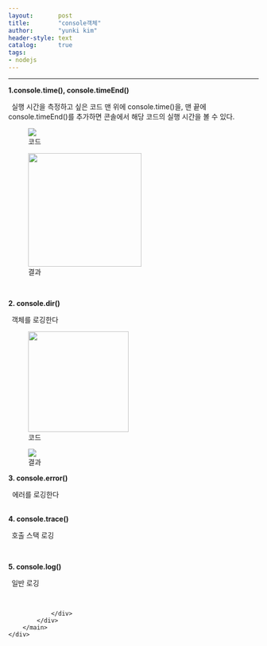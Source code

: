 ```yaml
---
layout:       post
title:        "console객체"
author:       "yunki kim"
header-style: text
catalog:      true
tags: 
- nodejs
---
```


<head></head>
<body id="tt-body-page" class="">
<div id="wrap" class="wrap-right">
    <div id="container">
        <main class="main ">
            <div class="area-main">
                <div class="area-view">
                    <div class="article-header"></div>
                    <hr>
                    <div class="article-view">
                        <div class="contents_style">
                            <p><b>1.console.time(), console.timeEnd()</b></p>
<p><b>&nbsp;&nbsp;</b>실행 시간을 측정하고 싶은 코드 맨 위에 console.time()을, 맨 끝에 console.timeEnd()를 추가하면 콘솔에서 해당 코드의 실행 시간을 볼 수 있다.</p>
<p></p><figure class="imageblock alignCenter" data-filename="스크린샷 2020-11-11 오후 2.53.43.png" data-origin-width="274" data-origin-height="68" data-ke-mobilestyle="widthContent">
    <span data-lightbox="lightbox">
        <img src="/img/Y29uc29sZeqwneyytA==/img.png" data-filename="스크린샷 2020-11-11 오후 2.53.43.png" data-origin-width="274" data-origin-height="68" data-ke-mobilestyle="widthContent">
    </span>
    <figcaption>코드</figcaption>
</figure><figure class="imageblock alignCenter" data-filename="스크린샷 2020-11-11 오후 2.53.53.png" data-origin-width="114" data-origin-height="17" width="228" height="NaN" data-ke-mobilestyle="widthContent">
    <span data-lightbox="lightbox">
        <img src="/img/Y29uc29sZeqwneyytA==/img_1.png" data-filename="스크린샷 2020-11-11 오후 2.53.53.png" data-origin-width="114" data-origin-height="17" width="228" height="NaN" data-ke-mobilestyle="widthContent">
    </span>
    <figcaption>결과</figcaption>
</figure><p></p>
<p>&nbsp;</p>
<p><b>2. console.dir()</b></p>
<p><b>&nbsp;&nbsp;</b>객체를 로깅한다</p>
<p></p><figure class="imageblock alignCenter" data-origin-width="0" data-origin-height="0" width="202" height="NaN" data-ke-mobilestyle="widthContent">
    <span data-lightbox="lightbox">
        <img src="/img/Y29uc29sZeqwneyytA==/img_2.png" data-origin-width="0" data-origin-height="0" width="202" height="NaN" data-ke-mobilestyle="widthContent">
    </span>
    <figcaption>코드</figcaption>
</figure><figure class="imageblock alignCenter" data-origin-width="0" data-origin-height="0" data-ke-mobilestyle="widthContent">
    <span data-lightbox="lightbox">
        <img src="/img/Y29uc29sZeqwneyytA==/img_3.png" data-origin-width="0" data-origin-height="0" data-ke-mobilestyle="widthContent">
    </span>
    <figcaption>결과</figcaption>
</figure><p></p>
<p><b>3. console.error()</b></p>
<p>&nbsp; 에러를 로깅한다</p>
<p><b><br>4. console.trace()</b></p>
<p><b>&nbsp;&nbsp;</b>호출 스택 로깅</p>
<p>&nbsp;</p>
<p><b>5. console.log()</b></p>
<p><b>&nbsp;&nbsp;</b>일반 로깅</p>
                        </div>
                        <br>
                        <div class="tags"></div>
                    </div>
                    
                </div>
            </div>
        </main>
    </div>
</div>


</body>